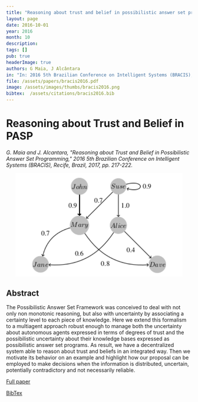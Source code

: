 ```yaml
---
title: "Reasoning about trust and belief in possibilistic answer set programming"
layout: page
date: 2016-10-01
year: 2016
month: 10
description:
tags: []
pub: true
headerImage: true
authors: G Maia, J Alcântara
in: "In: 2016 5th Brazilian Conference on Intelligent Systems (BRACIS), Recife, Brazil, 2017, pp. 217-222"
file: /assets/papers/bracis2016.pdf
image: /assets/images/thumbs/bracis2016.png
bibtex:  /assets/citations/bracis2016.bib
---
```


# Reasoning about Trust and Belief in PASP

*G. Maia and J. Alcantara, "Reasoning about Trust and Belief in Possibilistic Answer Set Programming," 2016 5th Brazilian Conference on Intelligent Systems (BRACIS), Recife, Brazil, 2017, pp. 217-222.*

<center><img src="/assets/images/thumbs/bracis2016.png" style="width: 90%;" /></center>

## Abstract
The Possibilistic Answer Set Framework was conceived to deal with not only non monotonic reasoning, but also with uncertainty by associating a certainty level to each piece of knowledge. Here we extend this formalism to a multiagent approach robust enough to manage both the uncertainty about autonomous agents expressed in terms of degrees of trust and the possibilistic uncertainty about their knowledge bases expressed as possibilistic answer set programs. As result, we have a decentralized system able to reason about trust and beliefs in an integrated way. Then we motivate its behavior on an example and highlight how our proposal can be employed to make decisions when the information is distributed, uncertain, potentially contradictory and not necessarily reliable.

[Full paper](/assets/papers/bracis2016.pdf)

[BibTex](/assets/citations/bracis2016.bib) 
